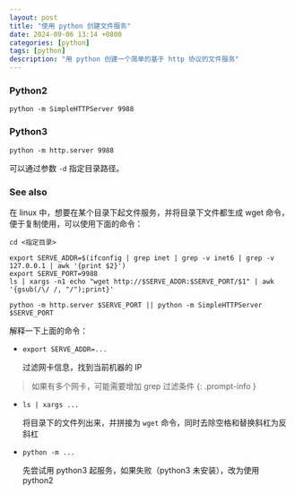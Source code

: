 ```yaml
---
layout: post
title: "使用 python 创建文件服务"
date: 2024-09-06 13:14 +0800
categories: [python]
tags: [python]
description: "用 python 创建一个简单的基于 http 协议的文件服务"
---
```


### Python2

```shell
python -m SimpleHTTPServer 9988
```



### Python3

```shell
python -m http.server 9988
```

可以通过参数 `-d` 指定目录路径。



### See also

在 linux 中，想要在某个目录下起文件服务，并将目录下文件都生成 wget 命令，便于复制使用，可以使用下面的命令：

```shell
cd <指定目录>

export SERVE_ADDR=$(ifconfig | grep inet | grep -v inet6 | grep -v 127.0.0.1 | awk '{print $2}')
export SERVE_PORT=9988
ls | xargs -n1 echo "wget http://$SERVE_ADDR:$SERVE_PORT/$1" | awk '{gsub(/\/ /, "/");print}'

python -m http.server $SERVE_PORT || python -m SimpleHTTPServer $SERVE_PORT
```



解释一下上面的命令：

- `export SERVE_ADDR=...`

  过滤网卡信息，找到当前机器的 IP

> 如果有多个网卡，可能需要增加 grep 过滤条件
{: .prompt-info }

- `ls | xargs ...`

  将目录下的文件列出来，并拼接为 `wget` 命令，同时去除空格和替换斜杠为反斜杠

- `python -m ...`

  先尝试用 python3 起服务，如果失败（python3 未安装），改为使用 python2
